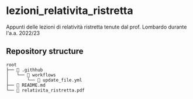 # lezioni_relativita_ristretta
Appunti delle lezioni di relatività ristretta tenute dal prof. Lombardo durante l'a.a. 2022/23
## Repository structure
```
root
├── 📂 .githhub
│   └── 📂 workflows
│       └── 📄 update_file.yml
├── 📄 README.md
└── 📄 relativita_ristretta.pdf
```
